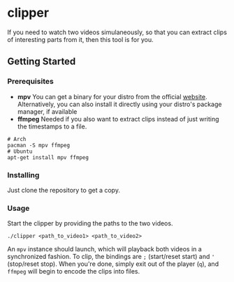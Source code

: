 # clipper

If you need to watch two videos simulaneously, so that you can extract clips of interesting parts from it, then this tool is for you. 

## Getting Started

### Prerequisites

- **mpv** You can get a binary for your distro from the official [website](https://mpv.io/). Alternatively, you can also install it directly using your distro's package manager, if available
- **ffmpeg** Needed if you also want to extract clips instead of just writing the timestamps to a file.
```
# Arch
pacman -S mpv ffmpeg
# Ubuntu
apt-get install mpv ffmpeg
```

### Installing

Just clone the repository to get a copy.

### Usage
Start the clipper by providing the paths to the two videos.
```
./clipper <path_to_video1> <path_to_video2>
```
An `mpv` instance should launch, which will playback both videos in a synchronized fashion. To clip, the bindings are `;` (start/reset start) and `'` (stop/reset stop).
When you're done, simply exit out of the player (`q`), and `ffmpeg` will begin to encode the clips into files.
